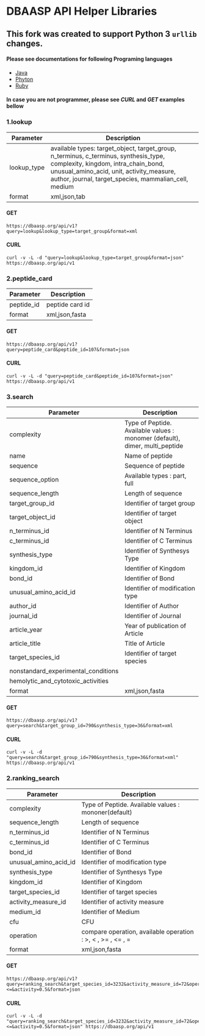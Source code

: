 
# DBAASP API Helper Libraries

## This fork was created to support Python 3 `urllib` changes.

#### Please see documentations for following Programing languages

* [Java](https://github.com/dbaasp/dbaasp_api_helper_libraries/blob/master/README-JAVA.md)
* [Phyton](https://github.com/dbaasp/dbaasp_api_helper_libraries/blob/master/README-PYTHON.md)
* [Ruby](https://github.com/dbaasp/dbaasp_api_helper_libraries/blob/master/README-RUBY.md)


#### In case you are not programmer, please see *CURL* and *GET* examples bellow


###  1.lookup 

| Parameter | Description |
| --- | --- |
| lookup_type | available types: target_object, target_group, n_terminus, c_terminus, synthesis_type, complexity, kingdom, intra_chain_bond, unusual_amino_acid, unit, activity_measure, author, journal, target_species, mammalian_cell, medium |
| format | xml,json,tab |


#### GET
```
https://dbaasp.org/api/v1?query=lookup&lookup_type=target_group&format=xml
```
#### CURL
```
curl -v -L -d "query=lookup&lookup_type=target_group&format=json" https://dbaasp.org/api/v1
```




###  2.peptide_card 

| Parameter | Description |
| --- | --- |
| peptide_id | peptide card id |
| format | xml,json,fasta |


#### GET
```
https://dbaasp.org/api/v1?query=peptide_card&peptide_id=107&format=json
```
#### CURL
```
curl -v -L -d "query=peptide_card&peptide_id=107&format=json" https://dbaasp.org/api/v1
```


### 3.search 

| Parameter | Description |
| --- | --- |
| complexity | Type of Peptide. Available values : monomer (default), dimer, multi_peptide |
| name | Name of peptide |
| sequence | Sequence of peptide |
| sequence_option | Available types : part, full |
| sequence_length | Length of sequence |
| target_group_id | Identifier of target group |
| target_object_id | Identifier of target object |
| n_terminus_id | Identifier of N Terminus |
| c_terminus_id | Identifier of C Terminus |
| synthesis_type | Identifier of Synthesys Type |
| kingdom_id | Identifier of Kingdom |
| bond_id | Identifier of Bond |
| unusual_amino_acid_id | Identifier of modification type |
| author_id | Identifier of Author |
| journal_id | Identifier of Journal |
| article_year | Year of publication of Article |
| article_title | Title of Article |
| target_species_id | Identifier of target species |
| nonstandard_experimental_conditions |  |
| hemolytic_and_cytotoxic_activities |  |
| format | xml,json,fasta |


#### GET
```
https://dbaasp.org/api/v1?query=search&target_group_id=790&synthesis_type=36&format=xml
```
#### CURL 
```
curl -v -L -d "query=search&target_group_id=790&synthesis_type=36&format=xml" https://dbaasp.org/api/v1
```


###  2.ranking_search 

| Parameter | Description |
| --- | --- |
| complexity | Type of Peptide. Available values : mononer(default) |
| sequence_length | Length of sequence |
| n_terminus_id | Identifier of N Terminus |
| c_terminus_id | Identifier of C Terminus |
| bond_id | Identifier of Bond |
| unusual_amino_acid_id | Identifier of modification type |
| synthesis_type | Identifier of Synthesys Type |
| kingdom_id | Identifier of Kingdom |
| target_species_id | Identifier of target species |
| activity_measure_id | Identifier of activity measure |
| medium_id | Identifier of Medium |
| cfu | CFU |
| operation | compare operation, available operation : >, < , >= , <= , = |
| format | xml,json,fasta |


#### GET
```
https://dbaasp.org/api/v1?query=ranking_search&target_species_id=3232&activity_measure_id=72&operation=<=&activity=0.5&format=json
```
#### CURL 
```
curl -v -L -d "query=ranking_search&target_species_id=3232&activity_measure_id=72&operation=<=&activity=0.5&format=json" https://dbaasp.org/api/v1
```

